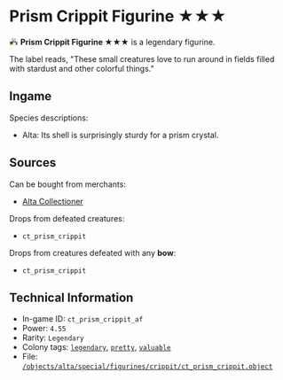 # Prism Crippit Figurine ★★★

<img src="https://raw.githubusercontent.com/Ceterai/Enternia/main/objects/alta/special/figurines/crippit/ct_prism_crippit.png" alt="Prism Crippit Figurine ★★★ icon" loading="lazy" height="16px" width="auto" /> **Prism Crippit Figurine ★★★** is a legendary figurine.

The label reads, "These small creatures love to run around in fields filled with stardust and other colorful things."

## Ingame

Species descriptions:

- Alta: Its shell is surprisingly sturdy for a prism crystal.

## Sources

Can be bought from merchants:

- [Alta Collectioner](https://ceterai.github.io/MyEnternia/Wiki/AltaCollectioner)

Drops from defeated creatures:

- `ct_prism_crippit`

Drops from creatures defeated with any **bow**:

- `ct_prism_crippit`

## Technical Information

- In-game ID: `ct_prism_crippit_af`
- Power: `4.55`
- Rarity: `Legendary`
- Colony tags: [`legendary`](https://ceterai.github.io/MyEnternia/Wiki/Tags/Legendary), [`pretty`](https://ceterai.github.io/MyEnternia/Wiki/Tags/Pretty), [`valuable`](https://ceterai.github.io/MyEnternia/Wiki/Tags/Valuable)
- File: [`/objects/alta/special/figurines/crippit/ct_prism_crippit.object`](https://github.com/Ceterai/Enternia/blob/main/objects/alta/special/figurines/crippit/ct_prism_crippit.object)
